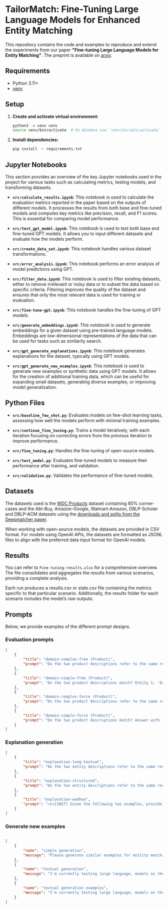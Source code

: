 # TailorMatch: Fine-Tuning Large Language Models for Enhanced Entity Matching

This repository contains the code and examples to reproduce and extend the experiments from our paper **"Fine-tuning Large Language Models for Entity Matching"**. The preprint is available on [arxiv](####).

## Requirements

- Python 3.11+
- [venv](https://docs.python.org/3/library/venv.html)

## Setup

1. **Create and activate virtual environment:**

    ```bash
    python3 -m venv venv
    source venv/bin/activate  # On Windows use `venv\Scripts\activate`
    ```

2. **Install dependencies:**

    ```bash
    pip install -r requirements.txt
    ```

## Jupyter Notebooks

This section provides an overview of the key Jupyter notebooks used in the project for various tasks such as calculating metrics, testing models, and transforming datasets.

- **`src/calculate_results.ipynb`**: 
  This notebook is used to calculate the evaluation metrics reported in the paper based on the outputs of different models. It processes the results from both base and fine-tuned models and computes key metrics like precision, recall, and F1 scores. This is essential for comparing model performance.

- **`src/test_gpt_model.ipynb`**: 
  This notebook is used to test both base and fine-tuned GPT models. It allows you to input different datasets and evaluate how the models perform.

- **`src/create_data_set.ipynb`**: 
  This notebook handles various dataset transformations.

- **`src/error_analysis.ipynb`**: 
  This notebook performs an error analysis of model predictions using GPT.

- **`src/filter_data.ipynb`**: 
  This notebook is used to filter existing datasets, either to remove irrelevant or noisy data or to subset the data based on specific criteria. Filtering improves the quality of the dataset and ensures that only the most relevant data is used for training or evaluation.

- **`src/fine-tune-gpt.ipynb`**: 
  This notebook handles the fine-tuning of GPT models. 

- **`src/generate_embeddings.ipynb`**: 
  This notebook is used to generate embeddings for a given dataset using pre-trained language models. Embeddings are low-dimensional representations of the data that can be used for tasks such as similarity search.

- **`src/gpt_generate_explanations.ipynb`**: 
  This notebook generates explanations for the dataset, typically using GPT models. 

- **`src/gpt_generate_new_examples.ipynb`**: 
  This notebook is used to generate new examples or synthetic data using GPT models. It allows for the creation of additional training data, which can be useful for expanding small datasets, generating diverse examples, or improving model generalization.

## Python Files

- **`src/baseline_few_shot.py`**: Evaluates models on few-shot learning tasks, assessing how well the models perform with minimal training examples.
  
- **`src/continue_fine_tuning.py`**: Trains a model iteratively, with each iteration focusing on correcting errors from the previous iteration to improve performance.
  
- **`src/fine_tuning.py`**: Handles the fine-tuning of open-source models.

- **`src/test_model.py`**: Evaluates fine-tuned models to measure their performance after training, and validation.

- **`src/validation.py`**: Validates the performance of fine-tuned models.


## Datasets

The datasets used is the [WDC Products](https://webdatacommons.org/largescaleproductcorpus/wdc-products/#toc5) dataset containing 80% corner-cases and the Abt-Buy, Amazon-Google, Walmart-Amazon, DBLP-Scholar and DBLP-ACM datasets using the [downloads and splits from the Deepmatcher paper](https://github.com/anhaidgroup/deepmatcher/blob/master/Datasets.md).

When working with open-source models, the datasets are provided in CSV format. For models using OpenAI APIs, the datasets are formatted as JSONL files to align with the preferred data input format for OpenAI models.

## Results

You can refer to `Fine-tuning-results.xlsx` for a comprehensive overview. The file consolidates and aggregates the results from various scenarios, providing a complete analysis.

Each run produces a results.csv or stats.csv file containing the metrics specific to that particular scenario. Additionally, the results folder for each scenario includes the model’s raw outputs.


## Prompts

Below, we provide examples of the different prompt designs. 

### Evaluation prompts

```json
[
    {
        "title": "domain-complex-free (Product)",
        "prompt": "Do the two product descriptions refer to the same real-world product? Entity 1: 'Entity 1'. Entity 2: 'Entity 2'."
    },
    {
        "title": "domain-simple-free (Product)",
        "prompt": "Do the two product descriptions match? Entity 1: 'Entity 1'. Entity 2: 'Entity 2'."
    },
    {
        "title": "domain-complex-force (Product)",
        "prompt": "Do the two product descriptions refer to the same real-world product? Answer with 'Yes' if they do and 'No' if they do not. Entity 1: 'Entity 1'. Entity 2: 'Entity 2'."
    },
    {
        "title": "domain-simple-force (Product)",
        "prompt": "Do the two product descriptions match? Answer with 'Yes' if they do and 'No' if they do not. Entity 1: 'Entity 1'. Entity 2: 'Entity 2'."
    }
]
````


### Explanation generation

```json
[
    {
        "title": "explanation-long-textual",
        "prompt": "Do the two entity descriptions refer to the same real-world entity? Entity 1: 'Entity 1'. Entity 2: 'Entity 2'. Please provide an explanation. The correct answer is 'label'"
    },
    {
        "title": "explanation-structured",
        "prompt": "Do the two entity descriptions refer to the same real-world entity?\\nEntity 1: {{product_1}}\\nEntity 2: {{product_2}}\\n\\nThe correct answer is {{label}}.\\n\\nPlease provide an explanation for this answer in a structured format, listing the attributes that you compared for reaching this answer. Each attribute should be accompanied by the attribute values and a score between -1 and 1 that shows the importance of the attribute for the decision. If the attribute influenced the decision towards non-match the importance score should be negative. If the attribute pointed towards a match, the importance score should be positive. Also provide a similarity score for the attribute values. If an attribute only occurs in one item, specify the value of that attribute for the other item as 'missing'. An example output is the following:\\n\\nattribute=brand|||importance=0.05|||values=Logitech###Logitech|||similarity=1.00\\nattribute=model|||importance=-0.95|||values=MX G500###MX Master 3S|||similarity=0.20\\nattribute=color|||importance=0.00|||values=missing###Graphite|||similarity=0.00\\n\\nHere is a complete example:\\nDo the two product descriptions refer to the same real-world product? Entity 1: 'WD 4TB Black My Passport Portable External Hard Drive - USB 3.0 - WDBYFT0040BBK-WESN'. Entity 2: 'Dysk WD My Passport 1TB USB 3.0 black'.\\nNo. \\nattribute=brand|||importance=0.05|||values=Western Digital###Western Digital|||similarity=1.00\\nattribute=model|||importance=0.95|||values=My Passport###My Passport|||similarity=1.00\\nattribute=storage capacity|||importance=0.9|||values=4TB###1TB|||similarity=0.25\\nattribute=color|||importance=0.1|||values=Black###Black|||similarity=1.00\\nattribute=USB version|||importance=0.05|||values=USB 3.0###USB 3.0|||similarity=1.00\\n\\nDo not provide a explanation in a different format. The explanation should be in the format described above. Only provide the answer and explanation dont repeat the question."
    },
    {
        "title": "explanation-wadhwa",
        "prompt": "<s>[INST] Given the following two examples, provide an explanation for the third example for why the two entities do or do not match. [/INST]\n\nEntity A: [NAME] samsung dlp tv stand in black tr72bx [DESCRIPTION] samsung dlp tv stand in black tr72bx designed to fit samsung hlt7288, hlt7288, hl72a650, and hl67a650 television sets tempered 6mm tinted glass shelves wide audio storage shelves to accommodate 4 or more components wire management system easy to assemble high gloss black finish [PRICE] 369.0\nEntity B: [NAME] samsung tr72b tv stand [DESCRIPTION] glass black [PRICE] 232.14\nLabel: MATCH\nExplanation: Both entities refer to samsung TV stand in black and therefore have substantially similar specifications, therefore they’re a match. </s>\n\nEntity A: [NAME] canon high capacity color ink cartridge color ink cl51 [DESCRIPTION] canon high capacity color ink cartridge cl51 compatible with pixma ip6210d, ip6220d, mp150, mp170 and mp450 printers [PRICE] 35.0\nEntity B: [NAME] canon pg-40 twin pack black ink cartridge 0615b013 [DESCRIPTION] black [PRICE] Label: NOT A MATCH\nExplanation: Entity A refers to a color ink cartridge while Entity B is a black ink cartridge, therefore they are not a match. </s>\n\nEntity A: [NAME] {product_1_name} [DESCRIPTION] {product_1_description} [PRICE] {product_1_price}\nEntity B: [NAME] {product_2_name} [DESCRIPTION] {product_2_description} [PRICE] {product_2_price}\nLabel: {label}\nExplanation:"
    }
]
```

### Generate new examples

```json

[
    {
        "name": "simple generation",
        "message": "Please generate similar examples for enitity matching. The results should only be presented as JSON containing the generated entity, one and entity two as well as information if they are a match or not represented by boolean and value. Only return JSON.Generate one match and three non matches. The example that was misclassified is: Entity 1: {product_1} Entity 2: {product_2} Label: {label}}"
    },
    {
        "name": "textual generation",
        "message": "I'm currently testing large language, models on the task of entity matching. In this context, I am first fine-tuning them, and then testing their weaknesses and strengths. The example I will show you is wrongly classified by the model and that idea is to generate four new examples three of which should be negative, i.e. non-matches, and one of them match. For context, two products are considered to be a match if the two entity descriptions refer to the same real world entity. This does not mean that the descriptions need to be the same but that the entity the decription refers to needs to match. Secondly products are not a match if the two descriptions refer to different products.  As a model has previously made an error on these two entity descriptions it is important to create examples that present a similar challenge. Please focus on corner cases meaning examples that are quite difficult to get correct. The generated examples should belong to the same category as the presented product and should be very similar to it. However even if they are a match the strings should never match exactly. The results should only be presented as JSON containing the generated entity, one and entity two as well as information if they are a match or not represented by boolean and value. Only return JSON. The example that was misclassified is: Entity 1: {product_1} Entity 2: {product_2} Label: {label}}"
    },
    {
        "name": "textual generation examples",
        "message": "I'm currently testing large language, models on the task of entity matching. In this context, I am first fine-tuning them, and then testing their weaknesses and strengths. The example I will show you is wrongly classified by the model and that idea is to generate four new examples three of which should be negative, i.e. non-matches, and one of them match. For context, two products are considered to be a match if the two entity descriptions refer to the same real world entity. This does not mean that the descriptions need to be the same but that the entity the decription refers to needs to match. Secondly products are not a match if the two descriptions refer to different products.  As a model has previously made an error on these two entity descriptions it is important to create examples that present a similar challenge. Please focus on corner cases meaning examples that are quite difficult to get correct. The generated examples should belong to the same category as the presented product and should be very similar to it. However even if they are a match the strings should never match exactly. The results should only be presented as JSON containing the generated entity, one and entity two as well as information if they are a match or not represented by boolean and value. Only return JSON. Here are some relevant examples: {examples} The example that was misclassified is: Entity 1: {product_1} Entity 2: {product_2} Label: {label}}"
    }
]
```